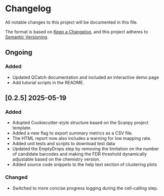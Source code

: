 # Changelog

All notable changes to this project will be documented in this file.

The format is based on [Keep a Changelog][],
and this project adheres to [Semantic Versioning][].

[keep a changelog]: https://keepachangelog.com/en/1.0.0/
[semantic versioning]: https://semver.org/spec/v2.0.0.html

## Ongoing

### Added

- Updated QCatch documentation and included an interactive demo page
- Add tutorial scripts in the README.

## [0.2.5] 2025-05-19

### Added

- Adopted Cookiecutter-style structure based on the Scanpy project template.
- Added a new flag to export summary metrics as a CSV file.
- The HTML report now also includes a warning for low mapping rate.
- Added unit tests and scripts to download test data
- Updated the EmptyDrops step by removing the limitation on the number of candidate barcodes and making the FDR threshold dynamically adjustable based on the chemistry version.
- Added source code snippets to the help text section of clustering plots

### Changed

- Switched to more concise progress logging during the cell-calling step.
